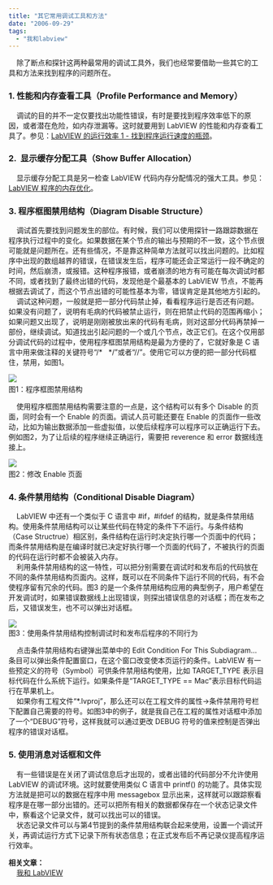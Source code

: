 ```yaml
---
title: "其它常用调试工具和方法"
date: "2006-09-29"
tags: 
  - "我和labview"
---
```


    除了断点和探针这两种最常用的调试工具外，我们也经常要借助一些其它的工具和方法来找到程序的问题所在。

### 1\. 性能和内存查看工具（Profile Performance and Memory）

    调试的目的并不一定仅要找出功能性错误，有时是要找到程序效率低下的原因，或者潜在危险，如内存泄漏等。这时就要用到 LabVIEW 的性能和内存查看工具了。参见：[LabVIEW 的运行效率 1 - 找到程序运行速度的瓶颈](http://ruanqizhen.spaces.live.com/blog/cns!5852D4F797C53FB6!1738.entry)。

### 2.  显示缓存分配工具（Show Buffer Allocation）

    显示缓存分配工具是另一检查 LabVIEW 代码内存分配情况的强大工具。参见：[LabVIEW 程序的内存优化](http://ruanqizhen.spaces.live.com/blog/cns!5852D4F797C53FB6!1493.entry)。

### 3\. 程序框图禁用结构（Diagram Disable Structure）

    调试首先要找到问题发生的部位。有时候，我们可以使用探针一路跟踪数据在程序执行过程中的变化。如果数据在某个节点的输出与预期的不一致，这个节点很可能就是问题所在。还有些情况，不是靠这种简单方法就可以找出问题的。比如程序中出现的数组越界的错误，在错误发生后，程序可能还会正常运行一段不确定的时间，然后崩溃，或报错。这种程序报错，或者崩溃的地方有可能在每次调试时都不同，或者找到了最终出错的代码，发现他是个最基本的 LabVIEW 节点，不能再根据去调试了，而这个节点出错的可能性基本为零，错误肯定是其他地方引起的。  
    调试这种问题，一般就是把一部分代码禁止掉，看看程序运行是否还有问题。如果没有问题了，说明有毛病的代码被禁止运行，则在把禁止代码的范围再缩小；如果问题又出现了，说明是刚刚被放出来的代码有毛病，则对这部分代码再禁掉一部份，继续调试。知道找出引起问题的一个或几个节点，改正它们。在这个仅用部分调试代码的过程中，使用程序框图禁用结构是最为方便的了，它就好象是 C 语言中用来做注释的关键符号“/\*   \*/”或者“//”。使用它可以方便的把一部分代码框住，禁用，如图1。

[](http://tk1.storage.msn.com/x1pxOYwqu4SjF5G0W4dmEwaKLtSa4ws0-_l23pai0BiY4AxBll9jpgb_Qqk_covBAFpb1cInC8TeVFeKnihhpvlnwhtkaBPPYMMTi0mDBG54tzuzqL9ioeyblLJtp_bC9m2bfF7VvLQoTPX2g3AxocH0erQn2V1J2NW)![](http://tkfiles.storage.msn.com/x1pN1mp8dKYgTFV_lNTUY6Fnek8mJX9hlXvjPJAWCfKu0B6n8XHEYDpUErOrMydRizY3fe29UmIKcq8MnsyR2QDQqYSrg8O_FULtqM8q7LW8qwJYkLTfGXbjA)   
图1：程序框图禁用结构

    使用程序框图禁用结构需要注意的一点是，这个结构可以有多个 Disable 的页面，同时会有一个 Enable 的页面。调试人员可能还要在 Enable 的页面作一些改动，比如为输出数据添加一些虚拟值，以使后续程序可以程序可以正确运行下去。例如图2，为了让后续的程序继续正确运行，需要把 reverence 和 error 数据线连接上。

[](http://tk1.storage.msn.com/x1pxOYwqu4SjF5G0W4dmEwaKLtSa4ws0-_l23pai0BiY4BNL7FgrmkVKxRKfS-2QnEe9erwuBKjBHYOVmVhYFSvZekE6upWYpGUbKjfpDwABgEDBWqJcXejibUsbuQhQIGvTouJNinU7p2rPUP41zPZAJqPVR8Ml0lp)![](http://tkfiles.storage.msn.com/x1pN1mp8dKYgTFV_lNTUY6FnXbNqGwQJTKASkuusM_42OexGyNrvywXqig3ynfQV0qdyKC8eZIah8aXSu5rErXpMZ-k74pB1VXuBP-JXptvGxWrYinrzXSDeg)   
图2：修改 Enable 页面

### 4\. 条件禁用结构（Conditional Disable Diagram）

    LabVIEW 中还有一个类似于 C 语言中 #if，#ifdef 的结构，就是条件禁用结构。使用条件禁用结构可以让某些代码在特定的条件下不运行。与条件结构（Case Structrue）相区别，条件结构在运行时决定执行哪一个页面中的代码；而条件禁用结构是在编译时就已决定好执行哪一个页面的代码了，不被执行的页面的代码在运行时都不会被装入内存。  
    利用条件禁用结构的这一特性，可以把分别需要在调试时和发布后的代码放在不同的条件禁用结构页面内。这样，既可以在不同条件下运行不同的代码，有不会使程序留有冗余的代码。图3 的是一个条件禁用结构应用的典型例子，用户希望在开发调试时，如果错误数据线上出现错误，则探出错误信息的对话框；而在发布之后，又错误发生，也不可以弹出对话框。

[![](http://tk1.storage.msn.com/x1pxOYwqu4SjF5G0W4dmEwaKLtSa4ws0-_l23pai0BiY4DTbVudQ8MR1T7hyHxygMagsh_LotTYkh8KnkS61KGoh8dsOND-JXjRGEm7ZztIKQ5ErpQVlE0Sn_uPZibv9dbvILnYpPjP2o0k5BMojPUFqHpSgobbYNJp)](http://tk1.storage.msn.com/x1pxOYwqu4SjF5G0W4dmEwaKLtSa4ws0-_l23pai0BiY4AheHnKVoaCyKcQPN5rbt5go-q5Zv8YjhoxPonme1KCYJiBLi4K1M6-MXhZLij0c-tJkZXsgEX0eR-ftSzEQTk9yV2XetvDtQc_ipPza9cCgsWR56j0EVr3)  
图3：使用条件禁用结构控制调试时和发布后程序的不同行为

    点击条件禁用结构右键弹出菜单中的 Edit Condition For This Subdiagram... 条目可以弹出条件配置窗口，在这个窗口改变使本页运行的条件。LabVIEW 有一些预定义的符号（Symbol）可供条件禁用结构使用，比如 TARGET\_TYPE 表示目标代码在什么系统下运行。如果条件是“TARGET\_TYPE == Mac”表示目标代码运行在苹果机上。  
    如果你有工程文件“\*.lvproj”，那么还可以在工程文件的属性->条件禁用符号栏下配置自己需要的符号。如图3中的例子，就是我自己在工程的属性对话框中添加了一个“DEBUG”符号，这样我就可以通过更改 DEBUG 符号的值来控制是否弹出程序的错误对话框。

### 5\. 使用消息对话框和文件

    有一些错误是在关闭了调试信息后才出现的，或者出错的代码部分不允许使用 LabVIEW 的调试环境。这时就要使用类似 C 语言中 printf() 的功能了。具体实现方法就是把可以的数据在程序中用 messagebox 显示出来，这样就可以跟踪察看程序是在哪一部分出错的。还可以把所有相关的数据都保存在一个状态记录文件中，察看这个记录文件，就可以找出可以的错误。  
    状态记录文件可以与第4节提到的条件禁用结构联合起来使用，设置一个调试开关，再调试运行方式下记录下所有状态信息；在正式发布后不再记录仪提高程序运行效率。

**相关文章：**  
    [我和 LabVIEW](http://ruanqizhen.spaces.msn.com/Blog/cns!1pU-rgQVTuuWM1TX8W8PfmDA!1073.entry)
